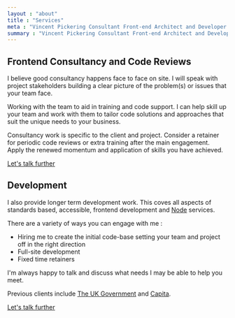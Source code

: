 ```yaml
---
layout : "about"
title : "Services"
meta : "Vincent Pickering Consultant Front-end Architect and Developer Services"
summary : "Vincent Pickering Consultant Front-end Architect and Developer Services"
---
```


## Frontend Consultancy and Code Reviews

I believe good consultancy happens face to face on site.  I will speak with project stakeholders building a clear picture of the problem(s) or issues that your team face.

Working with the team to aid in training and code support. I can help skill up your team and work with them to tailor code solutions and approaches that suit the unique needs to your business.

Consultancy work is specific to the client and project. Consider a retainer for periodic code reviews or extra training after the main engagement. Apply the renewed momentum and application of skills you have achieved.

[Let's talk further](mailto:{{site.data.author.email}}?subject=Consultancy)

## Development

I also provide longer term development work. This coves all aspects of standards based, accessible, frontend development and [Node](https://nodejs.org/en/) services.

There are a variety of ways you can engage with me :

- Hiring me to create the initial code-base setting your team and project off in the right direction
- Full-site development
- Fixed time retainers

I'm always happy to talk and discuss what needs I may be able to help you meet.

Previous clients include [The UK Government](https://gov.uk) and [Capita](http://capita.com).

[Let's talk further](mailto:{{site.data.author.email}}?subject=Development)
